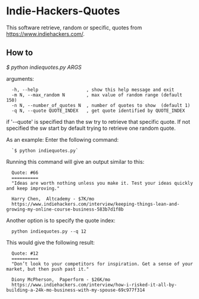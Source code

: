 Indie-Hackers-Quotes
====================


This software retrieve, random or specific, quotes from https://www.indiehackers.com/.

How to
------

*$ python indiequotes.py  ARGS*

arguments:

      -h, --help                  , show this help message and exit
      -m N, --max_random N        , max value of random range (default 150)
      -n N, --number_of_quotes N  , number of quotes to show  (default 1)
      -q N, --quote QUOTE_INDEX   , get quote identified by QUOTE_INDEX


if '--quote' is specified than the sw try to retrieve that specific quote.
If not specified the sw start by default trying to retrieve one random quote.

As an example:
Enter the following command:

      `$ python indiequotes.py`

Running this command will give an output similar to this:

      Quote: #66
      ==========
      "Ideas are worth nothing unless you make it. Test your ideas quickly and keep improving."

      Harry Chen,  Altcademy - $7K/mo
      https://www.indiehackers.com/interview/keeping-things-lean-and-growing-my-online-course-business-583b7d1f8b

Another option is to specify the quote index:

      python indiequotes.py --q 12
      
This would give the following result:

      Quote: #12
      ==========
      "Don’t look to your competitors for inspiration. Get a sense of your market, but then push past it."

      Diony McPherson,  Paperform - $26K/mo
      https://www.indiehackers.com/interview/how-i-risked-it-all-by-building-a-24k-mo-business-with-my-spouse-69c977f314
      
      
